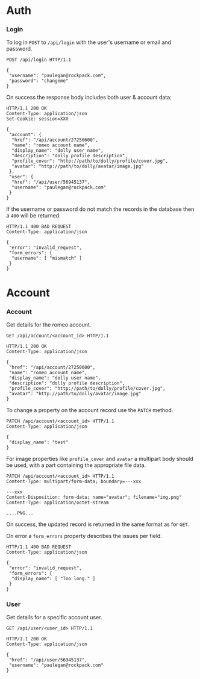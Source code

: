 Auth
====

### Login

To log in `POST` to `/api/login` with the user's username or email and password.

```http
POST /api/login HTTP/1.1

{
 "username": "paulegan@rockpack.com",
 "password": "changeme"
}
```

On success the response body includes both user & account data:

```http
HTTP/1.1 200 OK
Content-Type: application/json
Set-Cookie: session=XXX

{
 "account": {
  "href": "/api/account/27250600",
  "name": "romeo account name",
  "display_name": "dolly user name",
  "description": "dolly profile description",
  "profile_cover": "http://path/to/dolly/profile/cover.jpg",
  "avatar": "http://path/to/dolly/avatar/image.jpg"
 },
 "user": {
  "href": "/api/user/56945137",
  "username": "paulegan@rockpack.com"
 }
}
```

If the username or password do not match the records in the database then a `400` will
be returned.

```http
HTTP/1.1 400 BAD REQUEST
Content-Type: application/json

{
 "error": "invalid_request",
 "form_errors": {
  "username": [ "mismatch" ]
 }
}
```

Account
=======

### Account

Get details for the romeo account.

```http
GET /api/account/<account_id> HTTP/1.1
```

```http
HTTP/1.1 200 OK
Content-Type: application/json

{
 "href": "/api/account/27250600",
 "name": "romeo account name",
 "display_name": "dolly user name",
 "description": "dolly profile description",
 "profile_cover": "http://path/to/dolly/profile/cover.jpg",
 "avatar": "http://path/to/dolly/avatar/image.jpg"
}
```

To change a property on the account record use the `PATCH` method.

```http
PATCH /api/account/<account_id> HTTP/1.1
Content-Type: application/json

{
 "display_name": "test"
}
```

For image properties like `profile_cover` and `avatar` a multipart body should be used,
with a part containing the appropriate file data.

```http
PATCH /api/account/<account_id> HTTP/1.1
Content-Type: multipart/form-data; boundary=---xxx

---xxx
Content-Disposition: form-data; name="avatar"; filename="img.png"
Content-Type: application/octet-stream

....PNG...
```

On success, the updated record is returned in the same format as for `GET`.

On error a `form_errors` property describes the issues per field.

```http
HTTP/1.1 400 BAD REQUEST
Content-Type: application/json

{
 "error": "invalid_request",
 "form_errors": {
  "display_name": [ "Too long." ]
 }
}
```

### User

Get details for a specific account user.

```http
GET /api/user/<user_id> HTTP/1.1
```

```http
HTTP/1.1 200 OK
Content-Type: application/json

{
 "href": "/api/user/56945137",
 "username": "paulegan@rockpack.com"
}
```
